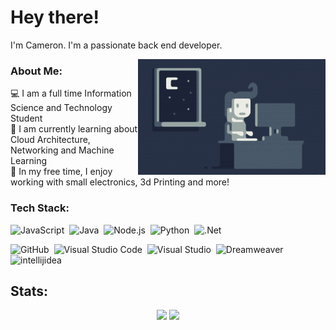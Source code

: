 # Hey there!
I'm Cameron. I'm a passionate back end developer.

<img alt="Night Coding" src="https://raw.githubusercontent.com/AVS1508/AVS1508/master/assets/Night-Coding.gif" align="right"/>


### About Me:
💻 I am a full time Information Science and Technology Student\
🧠 I am currently learning about Cloud Architecture, Networking and Machine Learning\
🤖 In my free time, I enjoy working with small electronics, 3d Printing and more!


### Tech Stack:

![JavaScript](https://img.shields.io/badge/-JavaScript-05122A?style=flat&logo=javascript)&nbsp;
![Java](https://img.shields.io/badge/-Java-05122A?style=flat&logo=Java&logoColor=FFA518)&nbsp;
![Node.js](https://img.shields.io/badge/-Node.js-05122A?style=flat&logo=node.js)&nbsp;
![Python](https://img.shields.io/badge/-Python-05122A?style=flat&logo=python)&nbsp;
![.Net](https://img.shields.io/badge/-.NET-05122A?style=flat&logo=.NET)&nbsp;


![GitHub](https://img.shields.io/badge/-GitHub-05122A?style=flat&logo=github)&nbsp;
![Visual Studio Code](https://img.shields.io/badge/-Visual%20Studio%20Code-05122A?style=flat&logo=visual-studio-code&logoColor=007ACC)&nbsp;
![Visual Studio](https://img.shields.io/badge/-Visual%20Studio%20Code-05122A?style=flat&logo=visual-studio-code&logoColor=007ACC)&nbsp;
![Dreamweaver](https://img.shields.io/badge/-Adobe%20Dreamweaver-05122A?style=flat&logo=adobedreamweaver&logoColor=ff5cf9)&nbsp;
![intellijidea](https://img.shields.io/badge/-intellij%20idea-05122A?style=flat&logo=intellijidea&logocolor=#fe315c)&nbsp;


## Stats:
<p align="center">
<img height="180em" src="https://github-readme-stats.vercel.app/api?username=cgolden15&hide=prs&count_private=true&show_icons=true&theme=github_dark">
<img height="180em" src="https://github-readme-stats.vercel.app/api/top-langs/?username=cgolden15&langs_count=5&layout=donut&theme=github_dark&hide=css,scss,less&exclude_repo=concrete-strength">
